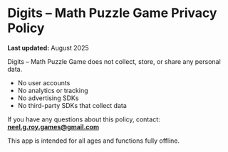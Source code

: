 # Digits – Math Puzzle Game Privacy Policy
**Last updated:** August 2025

Digits – Math Puzzle Game does not collect, store, or share any personal data.

- No user accounts  
- No analytics or tracking  
- No advertising SDKs  
- No third-party SDKs that collect data

If you have any questions about this policy, contact:
**neel.g.roy.games@gmail.com**

This app is intended for all ages and functions fully offline.

